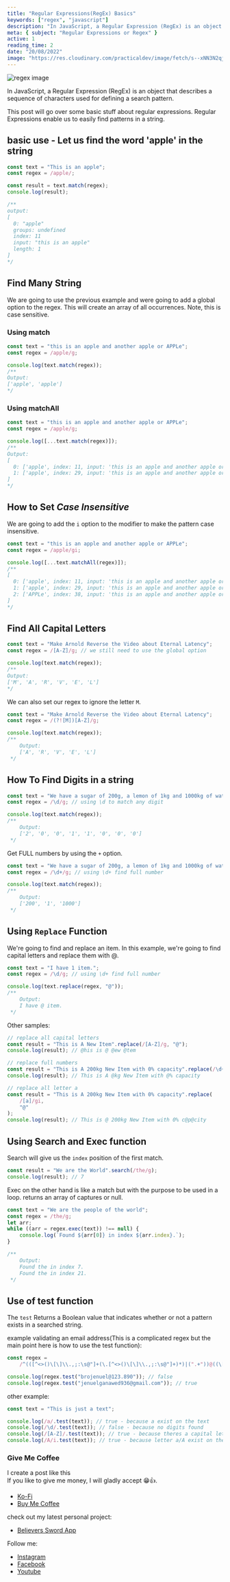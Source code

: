 ```yaml
---
title: "Regular Expressions(RegEx) Basics"
keywords: ["regex", "javascript"]
description: "In JavaScript, a Regular Expression (RegEx) is an object that describes a sequence of characters used for defining a search pattern. This post will go over some basic stuff about regular expressions. Regular Expressions enable us to easily find patterns in a string."
meta: { subject: "Regular Expressions or Regex" }
active: 1
reading_time: 2
date: "20/08/2022"
image: "https://res.cloudinary.com/practicaldev/image/fetch/s--xNN3N2qj--/c_limit%2Cf_auto%2Cfl_progressive%2Cq_auto%2Cw_880/https://dev-to-uploads.s3.amazonaws.com/uploads/articles/lfeb29tti4oe0efwgu65.jpeg"
---
```


![regex image](https://res.cloudinary.com/practicaldev/image/fetch/s--xNN3N2qj--/c_limit%2Cf_auto%2Cfl_progressive%2Cq_auto%2Cw_880/https://dev-to-uploads.s3.amazonaws.com/uploads/articles/lfeb29tti4oe0efwgu65.jpeg "Regular Expression Basics")

In JavaScript, a Regular Expression (RegEx) is an object that describes a sequence of characters used for defining a search pattern.

This post will go over some basic stuff about regular expressions. Regular Expressions enable us to easily find patterns in a string.

## basic use - Let us find the word 'apple' in the string

```js
const text = "This is an apple";
const regex = /apple/;

const result = text.match(regex);
console.log(result);

/**
output:
[
  0: "apple"
  groups: undefined
  index: 11
  input: "this is an apple"
  length: 1
]
*/
```

## Find Many String

We are going to use the previous example and were going to add a global option to the regex. This will create an array of all occurrences. Note, this is case sensitive.

### Using match

```js
const text = "this is an apple and another apple or APPLe";
const regex = /apple/g;

console.log(text.match(regex));
/**
Output:
['apple', 'apple']
*/
```

### Using matchAll

```js
const text = "this is an apple and another apple or APPLe";
const regex = /apple/g;

console.log([...text.match(regex)]);
/**
Output:
[
  0: ['apple', index: 11, input: 'this is an apple and another apple or APPLe', groups: undefined]
  1: ['apple', index: 29, input: 'this is an apple and another apple or APPLe', groups: undefined]
]
*/
```

## How to Set **_Case Insensitive_**

We are going to add the `i` option to the modifier to make the pattern case insensitive.

```js
const text = "this is an apple and another apple or APPLe";
const regex = /apple/gi;

console.log([...text.matchAll(regex)]);
/**
[
  0: ['apple', index: 11, input: 'this is an apple and another apple or APPLe', groups: undefined]
  1: ['apple', index: 29, input: 'this is an apple and another apple or APPLe', groups: undefined]
  2: ['APPLe', index: 38, input: 'this is an apple and another apple or APPLe', groups: undefined]
]
*/
```

## Find All Capital Letters

```js
const text = "Make Arnold Reverse the Video about Eternal Latency";
const regex = /[A-Z]/g; // we still need to use the global option

console.log(text.match(regex));
/**
Output:
['M', 'A', 'R', 'V', 'E', 'L']
*/
```

We can also set our regex to ignore the letter `M`.

```js
const text = "Make Arnold Reverse the Video about Eternal Latency";
const regex = /(?![M])[A-Z]/g;

console.log(text.match(regex));
/**
    Output:
    ['A', 'R', 'V', 'E', 'L']
 */
```

## How To Find Digits in a string

```js
const text = "We have a sugar of 200g, a lemon of 1kg and 1000kg of water.";
const regex = /\d/g; // using \d to match any digit

console.log(text.match(regex));
/**
    Output:
    ['2', '0', '0', '1', '1', '0', '0', '0']
 */
```

Get FULL numbers by using the `+` option.

```js
const text = "We have a sugar of 200g, a lemon of 1kg and 1000kg of water.";
const regex = /\d+/g; // using \d+ find full number

console.log(text.match(regex));
/**
    Output:
    ['200', '1', '1000']
 */
```

## Using `Replace` Function

We're going to find and replace an item. In this example, we're going to find capital letters and replace them with @.

```js
const text = "I have 1 item.";
const regex = /\d/g; // using \d+ find full number

console.log(text.replace(regex, "@"));
/**
    Output:
    I have @ item.
 */
```

Other samples:

```js
// replace all capital letters
const result = "This is A New Item".replace(/[A-Z]/g, "@");
console.log(result); // @his is @ @ew @tem

// replace full numbers
const result = "This is A 200kg New Item with 0% capacity".replace(/\d+/g, "@");
console.log(result); // This is A @kg New Item with @% capacity

// replace all letter a
const result = "This is A 200kg New Item with 0% capacity".replace(
    /[a]/gi,
    "@"
);
console.log(result); // This is @ 200kg New Item with 0% c@p@city
```

## Using Search and Exec function

Search will give us the `index` position of the first match.

```js
const result = "We are the World".search(/the/g);
console.log(result); // 7
```

Exec on the other hand is like a match but with the purpose to be used in a loop. returns an array of captures or null.

```js
const text = "We are the people of the world";
const regex = /the/g;
let arr;
while ((arr = regex.exec(text)) !== null) {
    console.log(`Found ${arr[0]} in index ${arr.index}.`);
}

/**
    Output:
    Found the in index 7.
    Found the in index 21.
 */
```

## Use of test function

The `test` Returns a Boolean value that indicates whether or not a pattern exists in a searched string.

example validating an email address(This is a complicated regex but the main point here is how to use the test function):

```js
const regex =
    /^(([^<>()\[\]\\.,;:\s@"]+(\.[^<>()\[\]\\.,;:\s@"]+)*)|(".+"))@((\[[0-9]{1,3}\.[0-9]{1,3}\.[0-9]{1,3}\.[0-9]{1,3}])|(([a-zA-Z\-0-9]+\.)+[a-zA-Z]{2,}))$/;

console.log(regex.test("brojenuel@123.890")); // false
console.log(regex.test("jenuelganawed936@gmail.com")); // true
```

other example:

```js
const text = "This is just a text";

console.log(/a/.test(text)); // true - because a exist on the text
console.log(/\d/.test(text)); // false - because no digits found
console.log(/[A-Z]/.test(text)); // true - because theres a capital letter
console.log(/A/i.test(text)); // true - because letter a/A exist on the text
```

### Give Me Coffee

I create a post like this  
If you like to give me money, I will gladly accept 😁👍.

-   [Ko-Fi](https://ko-fi.com/brojenuel)
-   [Buy Me Coffee](https://www.buymeacoffee.com/brojenuel)

check out my latest personal project:

-   [Believers Sword App](https://believers-sword-app.herokuapp.com/)

Follow me:

-   [Instagram](https://www.instagram.com/brojenuel/)
-   [Facebook](https://www.facebook.com/broJenuel/)
-   [Youtube](https://www.youtube.com/channel/UCNANDtTF63UTRcYioVsSCdA)
